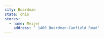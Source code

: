 ```yaml
---
city: Boardman
state: ohio
stores:
  - name: Meijer
    address: " 1400 Boardman-Canfield Road"
---
```

